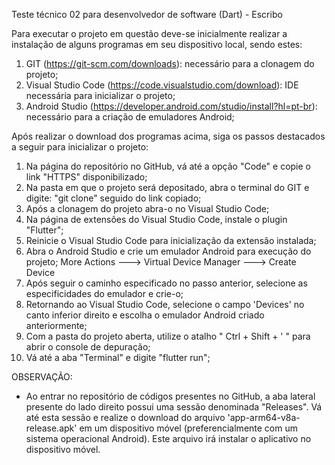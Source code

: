 Teste técnico 02 para desenvolvedor de software (Dart) - Escribo

Para executar o projeto em questão deve-se inicialmente realizar a instalação de alguns programas em seu dispositivo local, sendo estes:

1. GIT (https://git-scm.com/downloads): necessário para a clonagem do projeto;
2. Visual Studio Code (https://code.visualstudio.com/download): IDE necessária para inicializar o projeto;
3. Android Studio (https://developer.android.com/studio/install?hl=pt-br): necessário para a criação de emuladores Android;

Após realizar o download dos programas acima, siga os passos destacados a seguir para inicializar o projeto:

1. Na página do repositório no GitHub, vá até a opção "Code" e copie o link "HTTPS" disponibilizado;
2. Na pasta em que o projeto será depositado, abra o terminal do GIT e digite: "git clone" seguido do link copiado;
3. Após a clonagem do projeto abra-o no Visual Studio Code;
4. Na página de extensões do Visual Studio Code, instale o plugin "Flutter";
5. Reinicie o Visual Studio Code para inicialização da extensão instalada;
6. Abra o Android Studio e crie um emulador Android para execução do projeto;
    More Actions ---> Virtual Device Manager ---> Create Device
7. Após seguir o caminho especificado no passo anterior, selecione as especificidades do emulador e crie-o;
8. Retornando ao Visual Studio Code, selecione o campo 'Devices' no canto inferior direito e escolha o emulador Android criado anteriormente;
9. Com a pasta do projeto aberta, utilize o atalho " Ctrl + Shift + ' " para abrir o console de depuração;
10. Vá até a aba "Terminal" e digite "flutter run";

OBSERVAÇÃO: 
 - Ao entrar no repositório de códigos presentes no GitHub, a aba lateral presente do lado direito possui uma sessão denominada "Releases". Vá até esta sessão e realize o download do arquivo 'app-arm64-v8a-release.apk' em um dispositivo móvel (preferencialmente com um sistema operacional Android). Este arquivo irá instalar o aplicativo no dispositivo móvel. 
